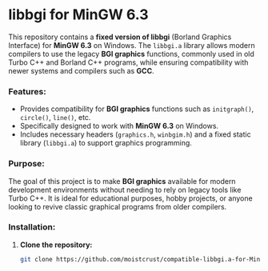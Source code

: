 # libbgi for MinGW 6.3

This repository contains a **fixed version of libbgi** (Borland Graphics Interface) for **MinGW 6.3** on Windows. The `libbgi.a` library allows modern compilers to use the legacy **BGI graphics** functions, commonly used in old Turbo C++ and Borland C++ programs, while ensuring compatibility with newer systems and compilers such as **GCC**.

### Features:
- Provides compatibility for **BGI graphics** functions such as `initgraph()`, `circle()`, `line()`, etc.
- Specifically designed to work with **MinGW 6.3** on Windows.
- Includes necessary headers (`graphics.h`, `winbgim.h`) and a fixed static library (`libbgi.a`) to support graphics programming.

### Purpose:
The goal of this project is to make **BGI graphics** available for modern development environments without needing to rely on legacy tools like Turbo C++. It is ideal for educational purposes, hobby projects, or anyone looking to revive classic graphical programs from older compilers.

### Installation:

1. **Clone the repository:**
   ```bash
   git clone https://github.com/moistcrust/compatible-libbgi.a-for-MinGW-6.3.git

